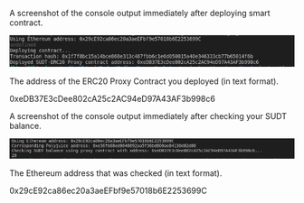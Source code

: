 A screenshot of the console output immediately after deploying smart contract.

![](1.png)

The address of the ERC20 Proxy Contract you deployed (in text format).

0xeDB37E3cDee802cA25c2AC94eD97A43AF3b998c6

A screenshot of the console output immediately after checking your SUDT balance.

![](2.png)

The Ethereum address that was checked (in text format).

0x29cE92ca86ec20a3aeEFbf9e57018b6E2253699C